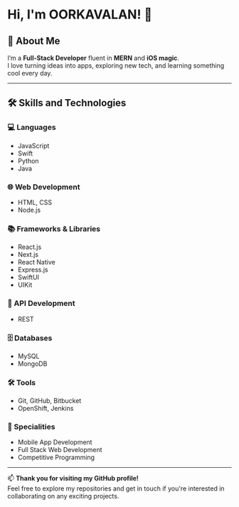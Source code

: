 # Hi, I'm OORKAVALAN! 👋

## 🚀 About Me
I’m a **Full-Stack Developer** fluent in **MERN** and **iOS magic**.  
I love turning ideas into apps, exploring new tech, and learning something cool every day.

---

## 🛠️ Skills and Technologies

### 💻 Languages
- JavaScript  
- Swift  
- Python  
- Java  

### 🌐 Web Development
- HTML, CSS  
- Node.js  

### 📚 Frameworks & Libraries
- React.js  
- Next.js  
- React Native  
- Express.js  
- SwiftUI  
- UIKit  

### 🔌 API Development
- REST  

### 🗄️ Databases
- MySQL  
- MongoDB  

### 🛠️ Tools
- Git, GitHub, Bitbucket  
- OpenShift, Jenkins  

### 🌟 Specialities
- Mobile App Development  
- Full Stack Web Development  
- Competitive Programming  

---

📫 **Thank you for visiting my GitHub profile!**  
Feel free to explore my repositories and get in touch if you're interested in collaborating on any exciting projects.
